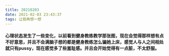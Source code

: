 ```yaml
---
title: 20210203
date: 2021-02-03 23:43:37
tags: 让我再想一想
---
```

#### 心理状态发生了一些变化，以前看到健身教练教学那张图，现在会觉得那样想有点不好意思，并且不会满脑子想的都是健身教练怎么骗她上床，感觉人与人之间相处就只有pussy，现在感觉多了些羞耻感。并且会开始觉得有一点脏，不太舒服。